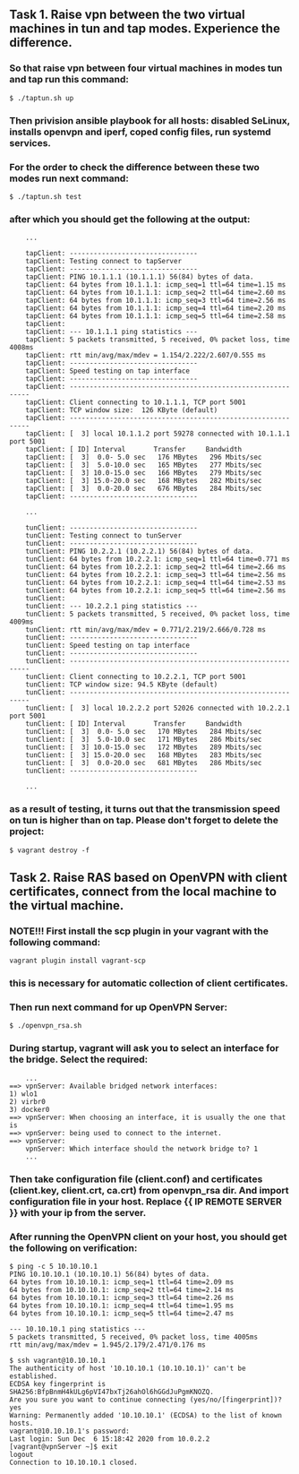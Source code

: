 ## Task 1. Raise vpn between the two virtual machines in tun and tap modes. Experience the difference.

### So that raise vpn between four virtual machines in modes tun and tap run this command:
```
$ ./taptun.sh up
```
### Then privision ansible playbook for all hosts: disabled SeLinux, installs openvpn and iperf, coped config files, run systemd services.

### For the order to check the difference between these two modes run next command:
```
$ ./taptun.sh test
```
### after which you should get the following at the output:
```
    ...

    tapClient: --------------------------------
    tapClient: Testing connect to tapServer
    tapClient: --------------------------------
    tapClient: PING 10.1.1.1 (10.1.1.1) 56(84) bytes of data.
    tapClient: 64 bytes from 10.1.1.1: icmp_seq=1 ttl=64 time=1.15 ms
    tapClient: 64 bytes from 10.1.1.1: icmp_seq=2 ttl=64 time=2.60 ms
    tapClient: 64 bytes from 10.1.1.1: icmp_seq=3 ttl=64 time=2.56 ms
    tapClient: 64 bytes from 10.1.1.1: icmp_seq=4 ttl=64 time=2.20 ms
    tapClient: 64 bytes from 10.1.1.1: icmp_seq=5 ttl=64 time=2.58 ms
    tapClient:
    tapClient: --- 10.1.1.1 ping statistics ---
    tapClient: 5 packets transmitted, 5 received, 0% packet loss, time 4008ms
    tapClient: rtt min/avg/max/mdev = 1.154/2.222/2.607/0.555 ms
    tapClient: --------------------------------
    tapClient: Speed testing on tap interface
    tapClient: --------------------------------
    tapClient: ------------------------------------------------------------
    tapClient: Client connecting to 10.1.1.1, TCP port 5001
    tapClient: TCP window size:  126 KByte (default)
    tapClient: ------------------------------------------------------------
    tapClient: [  3] local 10.1.1.2 port 59278 connected with 10.1.1.1 port 5001
    tapClient: [ ID] Interval       Transfer     Bandwidth
    tapClient: [  3]  0.0- 5.0 sec   176 MBytes   296 Mbits/sec
    tapClient: [  3]  5.0-10.0 sec   165 MBytes   277 Mbits/sec
    tapClient: [  3] 10.0-15.0 sec   166 MBytes   279 Mbits/sec
    tapClient: [  3] 15.0-20.0 sec   168 MBytes   282 Mbits/sec
    tapClient: [  3]  0.0-20.0 sec   676 MBytes   284 Mbits/sec
    tapClient: --------------------------------

    ...

    tunClient: --------------------------------
    tunClient: Testing connect to tunServer
    tunClient: --------------------------------
    tunClient: PING 10.2.2.1 (10.2.2.1) 56(84) bytes of data.
    tunClient: 64 bytes from 10.2.2.1: icmp_seq=1 ttl=64 time=0.771 ms
    tunClient: 64 bytes from 10.2.2.1: icmp_seq=2 ttl=64 time=2.66 ms
    tunClient: 64 bytes from 10.2.2.1: icmp_seq=3 ttl=64 time=2.56 ms
    tunClient: 64 bytes from 10.2.2.1: icmp_seq=4 ttl=64 time=2.53 ms
    tunClient: 64 bytes from 10.2.2.1: icmp_seq=5 ttl=64 time=2.56 ms
    tunClient:
    tunClient: --- 10.2.2.1 ping statistics ---
    tunClient: 5 packets transmitted, 5 received, 0% packet loss, time 4009ms
    tunClient: rtt min/avg/max/mdev = 0.771/2.219/2.666/0.728 ms
    tunClient: --------------------------------
    tunClient: Speed testing on tap interface
    tunClient: --------------------------------
    tunClient: ------------------------------------------------------------
    tunClient: Client connecting to 10.2.2.1, TCP port 5001
    tunClient: TCP window size: 94.5 KByte (default)
    tunClient: ------------------------------------------------------------
    tunClient: [  3] local 10.2.2.2 port 52026 connected with 10.2.2.1 port 5001
    tunClient: [ ID] Interval       Transfer     Bandwidth
    tunClient: [  3]  0.0- 5.0 sec   170 MBytes   284 Mbits/sec
    tunClient: [  3]  5.0-10.0 sec   171 MBytes   286 Mbits/sec
    tunClient: [  3] 10.0-15.0 sec   172 MBytes   289 Mbits/sec
    tunClient: [  3] 15.0-20.0 sec   168 MBytes   283 Mbits/sec
    tunClient: [  3]  0.0-20.0 sec   681 MBytes   286 Mbits/sec
    tunClient: --------------------------------

    ...
```
### as a result of testing, it turns out that the transmission speed on tun is higher than on tap. Please don't forget to delete the project:
```
$ vagrant destroy -f
```

## Task 2. Raise RAS based on OpenVPN with client certificates, connect from the local machine to the virtual machine.

### NOTE!!! First install the scp plugin in your vagrant with the following command:
```
vagrant plugin install vagrant-scp
```
### this is necessary for automatic collection of client certificates.

### Then run next command for up OpenVPN Server:
```
$ ./openvpn_rsa.sh
```
### During startup, vagrant will ask you to select an interface for the bridge. Select the required:
```
    ...
==> vpnServer: Available bridged network interfaces:
1) wlo1
2) virbr0
3) docker0
==> vpnServer: When choosing an interface, it is usually the one that is
==> vpnServer: being used to connect to the internet.
==> vpnServer:
    vpnServer: Which interface should the network bridge to? 1
    ...
```

### Then take configuration file (client.conf) and certificates (client.key, client.crt, ca.crt) from openvpn_rsa dir. And import configuration file in your host. Replace {{ IP REMOTE SERVER }} with your ip from the server.

### After running the OpenVPN client on your host, you should get the following on verification:
```
$ ping -c 5 10.10.10.1
PING 10.10.10.1 (10.10.10.1) 56(84) bytes of data.
64 bytes from 10.10.10.1: icmp_seq=1 ttl=64 time=2.09 ms
64 bytes from 10.10.10.1: icmp_seq=2 ttl=64 time=2.14 ms
64 bytes from 10.10.10.1: icmp_seq=3 ttl=64 time=2.26 ms
64 bytes from 10.10.10.1: icmp_seq=4 ttl=64 time=1.95 ms
64 bytes from 10.10.10.1: icmp_seq=5 ttl=64 time=2.47 ms

--- 10.10.10.1 ping statistics ---
5 packets transmitted, 5 received, 0% packet loss, time 4005ms
rtt min/avg/max/mdev = 1.945/2.179/2.471/0.176 ms

$ ssh vagrant@10.10.10.1
The authenticity of host '10.10.10.1 (10.10.10.1)' can't be established.
ECDSA key fingerprint is SHA256:BfpBnmH4kULg6pVI47bxTj26ahOl6hGGdJuPgmKNOZQ.
Are you sure you want to continue connecting (yes/no/[fingerprint])? yes
Warning: Permanently added '10.10.10.1' (ECDSA) to the list of known hosts.
vagrant@10.10.10.1's password:
Last login: Sun Dec  6 15:18:42 2020 from 10.0.2.2
[vagrant@vpnServer ~]$ exit
logout
Connection to 10.10.10.1 closed.
```
